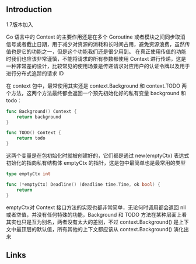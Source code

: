 ## Introduction

1.7版本加入

Go 语言中的 Context 的主要作用还是在多个 Goroutine 或者模块之间同步取消信号或者截止日期，用于减少对资源的消耗和长时间占用，避免资源浪费，虽然传值也是它的功能之一，但是这个功能我们还是很少用到。
在真正使用传值的功能时我们也应该非常谨慎，不能将请求的所有参数都使用 Context 进行传递，这是一种非常差的设计，比较常见的使用场景是传递请求对应用户的认证令牌以及用于进行分布式追踪的请求 ID

在 context 包中，最常使用其实还是 context.Background 和 context.TODO 两个方法，这两个方法最终都会返回一个预先初始化好的私有变量 background 和 todo：

```go
func Background() Context {
    return background
}

func TODO() Context {
    return todo
}
```




这两个变量是在包初始化时就被创建好的，它们都是通过 new(emptyCtx) 表达式初始化的指向私有结构体 emptyCtx 的指针，这是包中最简单也是最常用的类型

```go
type emptyCtx int

func (*emptyCtx) Deadline() (deadline time.Time, ok bool) {
    return
}
```
emptyCtx对 Context 接口方法的实现也都非常简单，无论何时调用都会返回 nil 或者空值，并没有任何特殊的功能，Background 和 TODO 方法在某种层面上看其实也只是互为别名，两者没有太大的差别，不过 context.Background() 是上下文中最顶层的默认值，所有其他的上下文都应该从 context.Background() 演化出来





## Links



